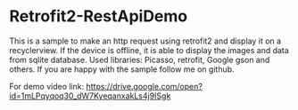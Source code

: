 # Retrofit2-RestApiDemo
This is a sample to make an http request using retrofit2 and display it on a recyclerview. If the device is offline, it is able to display the images and data from sqlite database. Used libraries: Picasso, retrofit, Google gson and others. If you are happy with the sample follow me on github.

For demo video link: https://drive.google.com/open?id=1mLPqyqoq30_dW7KyeqanxakLs4j9ISgk
